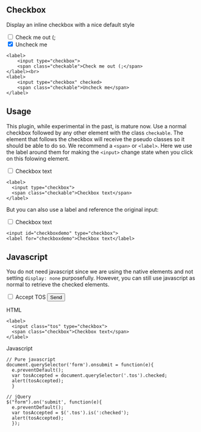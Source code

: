 ## Checkbox

Display an inline checkbox with a nice default style


<label>
	<input type="checkbox">
	<span class="checkable">Check me out (;</span>
</label>
<br>
<label>
  <input type="checkbox" checked>
  <span class="checkable">Uncheck me</span>
</label>

	<label>
		<input type="checkbox">
		<span class="checkable">Check me out (;</span>
	</label><br>
	<label>
		<input type="checkbox" checked>
		<span class="checkable">Uncheck me</span>
	</label>


## Usage

This plugin, while experimental in the past, is mature now. Use a normal checkbox followed by any other element with the class `checkable`. The element that follows the checkbox will receive the pseudo classes so it should be able to do so. We recommend a `<span>` or `<label>`. Here we use the label around them for making the `<input>` change state when you click on this folowing element.


<label>
  <input type="checkbox">
  <span class="checkable">Checkbox text</span>
</label>

    <label>
      <input type="checkbox">
      <span class="checkable">Checkbox text</span>
    </label>

But you can also use a label and reference the original input:

<p>
  <input id="checkboxdemo" type="checkbox">
  <label for="checkboxdemo" class="checkable">Checkbox text</label>
</p>

    <input id="checkboxdemo" type="checkbox">
    <label for="checkboxdemo">Checkbox text</label>



## Javascript

You do not need javascript since we are using the native elements and not setting `display: none` purposefully. However, you can still use javascript as normal to retrieve the checked elements.

<form>
  <label>
    <input class="tos" type="checkbox" />
    <span class="checkable">Accept TOS</span>
  </label>
  <button>Send</button>
</form>
<script>
  // Pure javascript
  document.querySelector('form').onsubmit = function(e){
    e.preventDefault();
    var tosAccepted = document.querySelector('.tos').checked;
    alert(tosAccepted);
    }
</script>


HTML

    <label>
      <input class="tos" type="checkbox">
      <span class="checkbox">Checkbox text</span>
    </label>


Javascript

    // Pure javascript
    document.querySelector('form').onsubmit = function(e){
      e.preventDefault();
      var tosAccepted = document.querySelector('.tos').checked;
      alert(tosAccepted);
      }

    // jQuery
    $("form").on('submit', function(e){
      e.preventDefault();
      var tosAccepted = $('.tos').is(':checked');
      alert(tosAccepted);
      });
